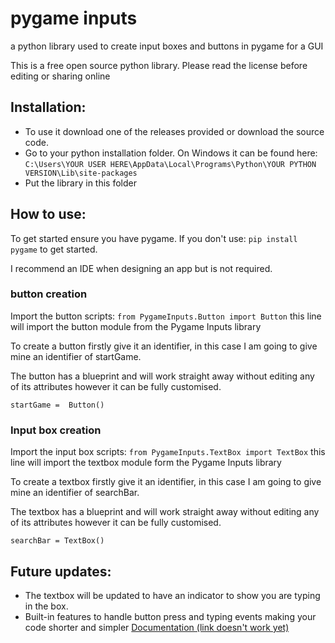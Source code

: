 # pygame inputs #
a python library used to create input boxes and buttons in pygame for a GUI

This is a free open source python library.
Please read the license before editing or sharing online

## Installation: ##

 - To use it download one of the releases provided or download the source code.
 - Go to your python installation folder. On Windows it can be found here:
 `C:\Users\YOUR USER HERE\AppData\Local\Programs\Python\YOUR PYTHON VERSION\Lib\site-packages`
 - Put the library in this folder

## How to use: ##

To get started ensure you have pygame. If you don't use: `pip install pygame` to get started.

I recommend an IDE when designing an app but is not required.

### button creation ###
Import the button scripts:
`from PygameInputs.Button import Button`
this line will import the button module from the Pygame Inputs library

To create a button firstly give it an identifier, in this case I am going to give mine an identifier of startGame.

The button has a blueprint and will work straight away without editing any of its attributes however it can be fully customised.

`startGame =  Button()`

### Input box creation ###
Import the input box scripts:
`from PygameInputs.TextBox import TextBox`
this line will import the textbox module form the Pygame Inputs library

To create a textbox firstly give it an identifier, in this case I am going to give mine an identifier of searchBar.

The textbox has a blueprint and will work straight away without editing any of its attributes however it can be fully customised.

`searchBar = TextBox()`

## Future updates: ##
 - The textbox will be updated to have an indicator to show you are typing in the box.
 - Built-in features to handle button press and typing events making your code shorter and simpler
[Documentation (link doesn't work yet)](https://captain-vc.com/pygame-inputs)
